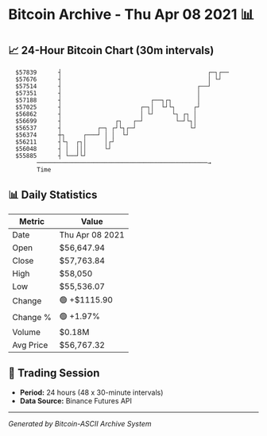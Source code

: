 # Bitcoin Archive - Thu Apr 08 2021 📊

## 📈 24-Hour Bitcoin Chart (30m intervals)

```
  $57839      ┤                                         ┌─┐┌── 
  $57676      ┤                                         │ └┘   
  $57514      ┤                                      ┌──┘      
  $57351      ┤                                      │         
  $57188      ┤                         ┌──┐┌┐       │         
  $57025      ┤                      ┌─┐│  └┘└┐     ┌┘         
  $56862      ┤                      │ └┘     └┐ ┌┐ │          
  $56699      ┤               ┌┐   ┌─┘         └─┘└┐│          
  $56537      ┤          ┌─┐ ┌┘└┐┌─┘               └┘          
  $56374      ┼┐     ┌───┘ │ │  └┘                             
  $56211      ┤└┐  ┌┐│     │┌┘                                 
  $56048      ┤ │  │││     └┘                                  
  $55885      ┤ └──┘└┘                                         
        ────────────────────────────────────────────────→
        Time
```

## 📊 Daily Statistics

| Metric | Value |
|--------|-------|
| Date | Thu Apr 08 2021 |
| Open | $56,647.94 |
| Close | $57,763.84 |
| High | $58,050 |
| Low | $55,536.07 |
| Change | 🟢 +$1115.90 |
| Change % | 🟢 +1.97% |
| Volume | $0.18M |
| Avg Price | $56,767.32 |

## 📅 Trading Session

- **Period:** 24 hours (48 x 30-minute intervals)
- **Data Source:** Binance Futures API

---
*Generated by Bitcoin-ASCII Archive System*
